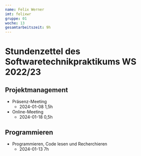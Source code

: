 ```yaml
---
name: Felix Werner
imt: felixwr
gruppe: 01
woche: 13
gesamtarbeitszeit: 9h 
---
```



# Stundenzettel des Softwaretechnikpraktikums WS 2022/23

## Projektmanagement
- Präsenz-Meeting
    - 2024-01-08 1,5h
- Online-Meeting
    - 2024-01-18 0,5h

## Programmieren
- Programmieren, Code lesen und Recherchieren
    - 2024-01-13 7h
